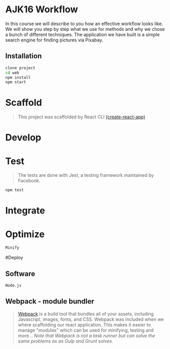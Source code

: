 # AJK16 Workflow


In this course we will describe to you how an effective workflow looks like. We will show you step by step what we use for methods and why we chose a bunch of different techniques. The application we have built is a simple search engine for finding pictures via Pixabay.

## Installation
```sh
clone project
cd web
npm install
npm start
```

# Scaffold
> This project was scaffolded by React CLI [(create-react-app)](https://github.com/facebookincubator/create-react-app)

# Develop

# Test
> The tests are done with Jest, a testing framework maintained by Facebook.
```sh
npm test
```

# Integrate

# Optimize
```sh
Minify
```

#Deploy



## Software
```sh
Node.js
```

## Webpack - module bundler
> [Webpack](https://github.com/webpack/webpack) is a build tool that bundles all of your assets, including Javascript, images, fonts, and CSS. Webpack was included when we where scaffolding our react application. This makes it easier to manage "modules" which can be used for minifying, testing and more... <i>Note that Webpack is not a task runner but can solve the same problems as as Gulp and Grunt solves. </i>
